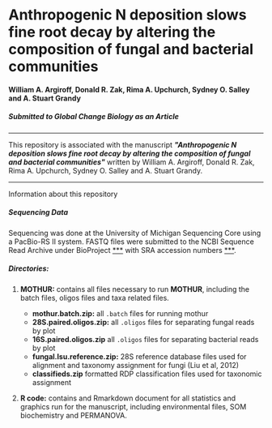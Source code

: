 # Anthropogenic N deposition slows fine root decay by altering the composition of fungal and bacterial communities


#### William A. Argiroff, Donald R. Zak, Rima A. Upchurch, Sydney O. Salley and A. Stuart Grandy



##### Submitted to ***Global Change Biology*** as an Article

***************

This repository is associated with the manuscript ***"Anthropogenic N deposition slows fine root decay by altering the composition of fungal and bacterial communities"*** written by William A. Argiroff, Donald R. Zak, Rima A. Upchurch, Sydney O. Salley and A. Stuart Grandy.

***************
Information about this repository

##### **Sequencing Data**
Sequencing was done at the University of Michigan Sequencing Core using a PacBio-RS II system. FASTQ files were submitted to the NCBI Sequence Read Archive under BioProject [***](http://www.ncbi.nlm.nih.gov/bioproject/***) with SRA accession numbers [***](https://www.ncbi.nlm.nih.gov/sra/***[accn]).

##### **Directories:**
1. **MOTHUR:** contains all files necessary to run **MOTHUR**, including the batch files, oligos files and taxa related files. 
	- **mothur.batch.zip:** all `.batch` files for running mothur
	- **28S.paired.oligos.zip:** all `.oligos` files for separating fungal reads by plot
	- **16S.paired.oligos.zip** all `.oligos` files for separating bacterial reads by plot
	- **fungal.lsu.reference.zip:** 28S reference database files used for alignment and taxonomy assignment for fungi (Liu 		et al, 2012)
	- **classifieds.zip** formatted RDP classification files used for taxonomic assignment

4. **R code:** contains and Rmarkdown document for all statistics and graphics run for the manuscript, including environmental files, SOM biochemistry and PERMANOVA.
